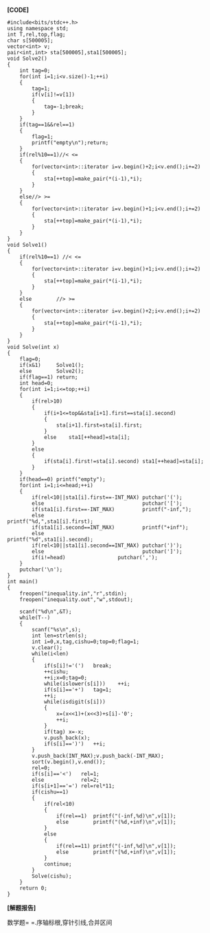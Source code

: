 **[CODE]**

	#include<bits/stdc++.h>
	using namespace std;
	int T,rel,top,flag;
	char s[500005];
	vector<int> v;
	pair<int,int> sta[500005],sta1[500005];
	void Solve2()
	{
		int tag=0;
		for(int i=1;i<v.size()-1;++i)
		{
			tag=1;
			if(v[i]!=v[1])
			{
				tag=-1;break;
			}
		}
		if(tag==1&&rel==1)
		{
			flag=1;
			printf("empty\n");return;
		}
		if(rel%10==1)//< <=
		{
			for(vector<int>::iterator i=v.begin()+2;i<v.end();i+=2)
			{
				sta[++top]=make_pair(*(i-1),*i);
			}
		}
		else//> >=
		{
			for(vector<int>::iterator i=v.begin()+1;i<v.end();i+=2)
			{
				sta[++top]=make_pair(*(i-1),*i);
			}
		}
	}
	void Solve1()
	{
		if(rel%10==1) //< <=
		{
			for(vector<int>::iterator i=v.begin()+1;i<v.end();i+=2)
			{
				sta[++top]=make_pair(*(i-1),*i);
			}
		}
		else		//> >=
		{
			for(vector<int>::iterator i=v.begin()+2;i<v.end();i+=2)
			{
				sta[++top]=make_pair(*(i-1),*i);
			}
		}
	}
	void Solve(int x)
	{
		flag=0;
		if(x&1)		Solve1();
		else		Solve2();
		if(flag==1)	return;
		int head=0;
		for(int i=1;i<=top;++i)
		{
			if(rel>10)
			{
				if(i+1<=top&&sta[i+1].first==sta[i].second)
				{
					sta[i+1].first=sta[i].first;
				}
				else	sta1[++head]=sta[i];			
			}
			else		
			{
				if(sta[i].first!=sta[i].second)	sta1[++head]=sta[i];
			}
		}
		if(head==0)	printf("empty");
		for(int i=1;i<=head;++i)	
		{
			if(rel<10||sta1[i].first==-INT_MAX)	putchar('(');
			else								putchar('[');
			if(sta1[i].first==-INT_MAX)			printf("-inf,");
			else								printf("%d,",sta1[i].first);
			if(sta1[i].second==INT_MAX)			printf("+inf");
			else								printf("%d",sta1[i].second);
			if(rel<10||sta1[i].second==INT_MAX)	putchar(')');
			else								putchar(']');
			if(i!=head)					putchar(',');
		}
		putchar('\n');
	}
	int main()
	{
		freopen("inequality.in","r",stdin);
		freopen("inequality.out","w",stdout);
		
		scanf("%d\n",&T);
		while(T--)
		{
			scanf("%s\n",s);
			int len=strlen(s);
			int i=0,x,tag,cishu=0;top=0;flag=1;
			v.clear();
			while(i<len)
			{
				if(s[i]!='(')	break;
				++cishu;
				++i;x=0;tag=0;
				while(islower(s[i]))	++i;
				if(s[i]=='+')	tag=1;
				++i;
	 			while(isdigit(s[i]))
				{
					x=(x<<1)+(x<<3)+s[i]-'0';
					++i;
				}
				if(tag)	x=-x;
				v.push_back(x);
				if(s[i]==')')	++i;
			}
			v.push_back(INT_MAX);v.push_back(-INT_MAX);
			sort(v.begin(),v.end());
			rel=0;
			if(s[i]=='<')	rel=1;
			else			rel=2;
			if(s[i+1]=='=')	rel=rel*11;
			if(cishu==1)
			{
				if(rel<10)
				{
					if(rel==1)	printf("(-inf,%d)\n",v[1]);
					else		printf("(%d,+inf)\n",v[1]);
				}
				else
				{
					if(rel==11)	printf("(-inf,%d]\n",v[1]);
					else		printf("[%d,+inf)\n",v[1]);
				}
				continue;
			}
			Solve(cishu);
		}
		return 0;
	}
  
 **[解题报告]**
  
  数学题= =.序轴标根,穿针引线,合并区间
